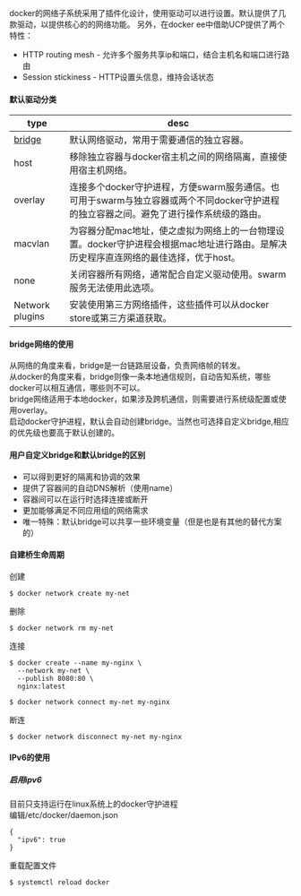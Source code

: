 docker的网络子系统采用了插件化设计，使用驱动可以进行设置。默认提供了几款驱动，以提供核心的的网络功能。
另外，在docker ee中借助UCP提供了两个特性：
* HTTP routing mesh - 允许多个服务共享ip和端口，结合主机名和端口进行路由
* Session stickiness - HTTP设置头信息，维持会话状态

#### 默认驱动分类
type|desc
---|---
[bridge](https://github.com/yubiaohyb/docker/blob/master/bridge-verify.md)|默认网络驱动，常用于需要通信的独立容器。
host|移除独立容器与docker宿主机之间的网络隔离，直接使用宿主机网络。
overlay|连接多个docker守护进程，方便swarm服务通信。也可用于swarm与独立容器或两个不同docker守护进程的独立容器之间。避免了进行操作系统级的路由。
macvlan|为容器分配mac地址，使之虚拟为网络上的一台物理设置。docker守护进程会根据mac地址进行路由。是解决历史程序直连网络的最佳选择，优于host。
none|关闭容器所有网络，通常配合自定义驱动使用。swarm服务无法使用此选项。
Network plugins|安装使用第三方网络插件，这些插件可以从docker store或第三方渠道获取。

#### bridge网络的使用
从网络的角度来看，bridge是一台链路层设备，负责网络帧的转发。<br>
从docker的角度来看，bridge则像一条本地通信规则，自动告知系统，哪些docker可以相互通信，哪些则不可以。<br>
bridge网络适用于本地docker，如果涉及跨机通信，则需要进行系统级配置或使用overlay。<br>
启动docker守护进程，默认会自动创建bridge。当然也可选择自定义bridge,相应的优先级也要高于默认创建的。

#### 用户自定义bridge和默认bridge的区别
* 可以得到更好的隔离和协调的效果
* 提供了容器间的自动DNS解析（使用name）
* 容器间可以在运行时选择连接或断开
* 更加能够满足不同应用组的网络需求
* 唯一特殊：默认bridge可以共享一些环境变量（但是也是有其他的替代方案的）

#### 自建桥生命周期
创建
```
$ docker network create my-net
```
删除
```
$ docker network rm my-net
```
连接
```
$ docker create --name my-nginx \
  --network my-net \
  --publish 8080:80 \
  nginx:latest
```
```
$ docker network connect my-net my-nginx
```
断连
```
$ docker network disconnect my-net my-nginx
```
#### IPv6的使用
##### 启用ipv6
目前只支持运行在linux系统上的docker守护进程<br>
编辑/etc/docker/daemon.json
```
{
  "ipv6": true
}
```
重载配置文件
```
$ systemctl reload docker
```
